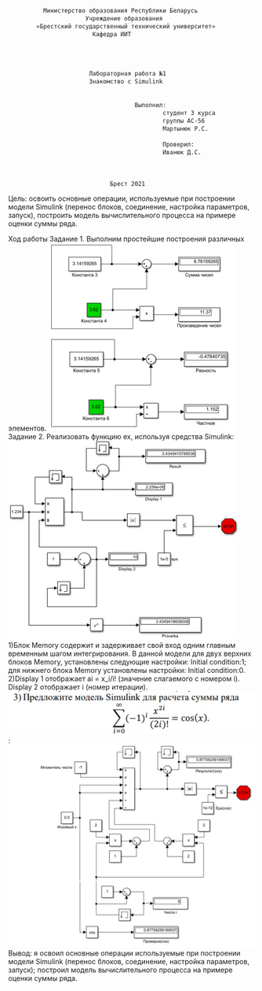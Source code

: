              
              Министерство образования Республики Беларусь
                          Учреждение образования 
            «Брестский государственный технический университет»
                            Кафедра ИИТ




                           Лабораторная работа №1 
                           Знакомство с Simulink


	                                	Выполнил:
                                                студент 3 курса
                                                группы АС-56
                                                Мартынюк Р.С.

                                                Проверил:
                                                Иванюк Д.С.



                                 Брест 2021

Цель: освоить основные операции, используемые при построении модели Simulink (перенос блоков, соединение, настройка параметров, запуск), построить модель вычислительного процесса на примере оценки суммы ряда.

Ход работы
Задание 1. Выполним простейшие построения различных элементов.
![Screenshot](../src/1.jpg)
 Задание 2. Реализовать функцию ex, используя средства Simulink:
![Screenshot](../src/2.jpg)
1)Блок Memory содержит и задерживает свой вход одним главным временным шагом интегрирования. В данной модели для двух верхних блоков Memory, установлены следующие настройки: Initial condition:1; для нижнего блока Memory установлены настройки: Initial condition:0. 
2)Display 1 отображает ai = x_i/i! (значение слагаемого с номером i). Display 2 отображает i (номер итерации). 
![Screenshot](../src/4.jpg)                      :
![Screenshot](../src/3.jpg)
Вывод: я освоил основные операции используемые при построении модели Simulink (перенос блоков, соединение, настройка параметров, запуск); построил модель вычислительного процесса на примере оценки суммы ряда.
 
